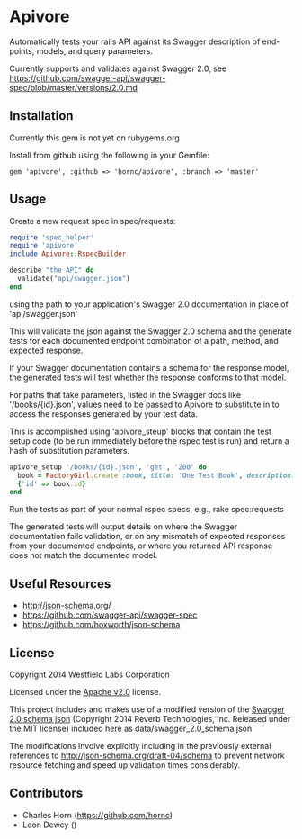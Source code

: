 # Apivore

Automatically tests your rails API against its Swagger description of end-points, models, and query parameters.

Currently supports and validates against Swagger 2.0, see https://github.com/swagger-api/swagger-spec/blob/master/versions/2.0.md

## Installation

Currently this gem is not yet on rubygems.org

Install from github using the following in your Gemfile:

    gem 'apivore', :github => 'hornc/apivore', :branch => 'master'

## Usage

Create a new request spec in spec/requests:
```ruby
require 'spec_helper'
require 'apivore'
include Apivore::RspecBuilder

describe "the API" do
  validate("api/swagger.json")
end
```
using the path to your application's Swagger 2.0 documentation in place of 'api/swagger.json'

This will validate the json against the Swagger 2.0 schema and the generate tests for each documented endpoint combination of a path, method, and expected response.

If your Swagger documentation contains a schema for the response model, the generated tests will test whether the response conforms to that model.

For paths that take parameters, listed in the Swagger docs like '/books/{id}.json', values need to be passed to Apivore to substitute in to access the responses generated by your test data.

This is accomplished using 'apivore_steup' blocks that contain the test setup code (to be run immediately before the rspec test is run) and return a hash of substitution parameters.
```ruby
apivore_setup '/books/{id}.json', 'get', '200' do
  book = FactoryGirl.create :book, title: 'One Test Book', description: "Setup your test data however you like, but return the relevant parameters so it can be accessed via the path"
  {'id' => book.id}
end
```
Run the tests as part of your normal rspec specs, e.g.,
	rake spec:requests

The generated tests will output details on where the Swagger documentation fails validation, or on any mismatch of expected responses from your documented endpoints, or where you returned API response does not match the documented model.

## Useful Resources

* http://json-schema.org/
* https://github.com/swagger-api/swagger-spec
* https://github.com/hoxworth/json-schema

## License

Copyright 2014 Westfield Labs Corporation

Licensed under the [Apache v2.0](http://www.apache.org/licenses/LICENSE-2.0.html) license.

This project includes and makes use of a modified version of the [Swagger 2.0 schema json](https://github.com/swagger-api/swagger-spec/blob/master/schemas/v2.0/schema.json) (Copyright 2014 Reverb Technologies, Inc. Released under the MIT license) included here as data/swagger_2.0_schema.json

The modifications involve explicitly including in the previously external references to http://json-schema.org/draft-04/schema to prevent network resource fetching and speed up validation times considerably.

## Contributors

* Charles Horn (https://github.com/hornc)
* Leon Dewey ()
